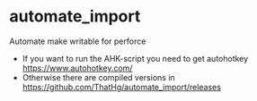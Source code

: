# automate_import

Automate make writable for perforce

* If you want to run the AHK-script you need to get autohotkey https://www.autohotkey.com/ 
* Otherwise there are compiled versions in https://github.com/ThatHg/automate_import/releases
